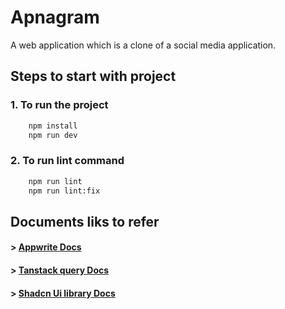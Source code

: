 
# Apnagram

A web application which is a clone of a social media application.


## Steps to start with project

### 1. To run the project

```bash
    npm install
    npm run dev
```

### 2. To run lint command

```bash
    npm run lint
    npm run lint:fix
```

## Documents liks to refer

#### > [Appwrite Docs](https://appwrite.io/docs)
#### > [Tanstack query Docs](https://tanstack.com/)
#### > [Shadcn Ui library Docs](https://ui.shadcn.com/docs)



